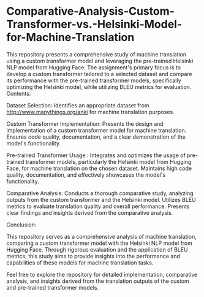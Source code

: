 # Comparative-Analysis-Custom-Transformer-vs.-Helsinki-Model-for-Machine-Translation


This repository presents a comprehensive study of machine translation using a custom transformer model and leveraging the pre-trained Helsinki NLP model from Hugging Face. The assignment's primary focus is to develop a custom transformer tailored to a selected dataset and compare its performance with the pre-trained transformer models, specifically optimizing the Helsinki model, while utilizing BLEU metrics for evaluation.
Contents:

Dataset Selection:
Identifies an appropriate dataset from http://www.manythings.org/anki for machine translation purposes.

Custom Transformer Implementation:
Presents the design and implementation of a custom transformer model for machine translation.
Ensures code quality, documentation, and a clear demonstration of the model's functionality.

Pre-trained Transformer Usage :
Integrates and optimizes the usage of pre-trained transformer models, particularly the Helsinki model from Hugging Face, for machine translation on the chosen dataset.
Maintains high code quality, documentation, and effectively showcases the model's functionality.

Comparative Analysis:
Conducts a thorough comparative study, analyzing outputs from the custom transformer and the Helsinki model.
Utilizes BLEU metrics to evaluate translation quality and overall performance.
Presents clear findings and insights derived from the comparative analysis.

Conclusion:

This repository serves as a comprehensive analysis of machine translation, comparing a custom transformer model with the Helsinki NLP model from Hugging Face. Through rigorous evaluation and the application of BLEU metrics, this study aims to provide insights into the performance and capabilities of these models for machine translation tasks.

Feel free to explore the repository for detailed implementation, comparative analysis, and insights derived from the translation outputs of the custom and pre-trained transformer models.
